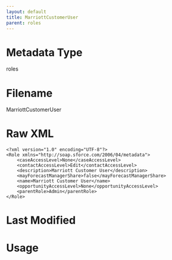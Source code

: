 ```yaml
---
layout: default
title: MarriottCustomerUser
parent: roles
---
```

# Metadata Type
roles


# Filename 
MarriottCustomerUser


# Raw XML
```
<?xml version="1.0" encoding="UTF-8"?>
<Role xmlns="http://soap.sforce.com/2006/04/metadata">
    <caseAccessLevel>None</caseAccessLevel>
    <contactAccessLevel>Edit</contactAccessLevel>
    <description>Marriott Customer User</description>
    <mayForecastManagerShare>false</mayForecastManagerShare>
    <name>Marriott Customer User</name>
    <opportunityAccessLevel>None</opportunityAccessLevel>
    <parentRole>Admin</parentRole>
</Role>
```


# Last Modified


# Usage
